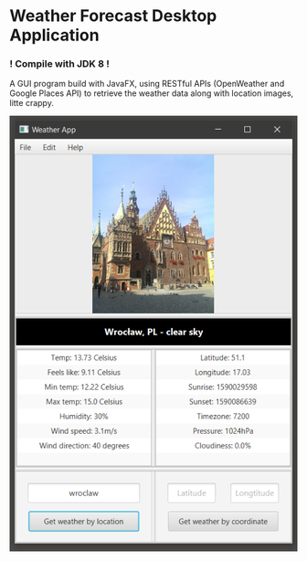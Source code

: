 # Weather Forecast Desktop Application

### ! Compile with JDK 8 !
A GUI program build with JavaFX, using RESTful APIs (OpenWeather and Google Places API) to retrieve the weather data along with location images, litte crappy.


![](images/1.PNG)
